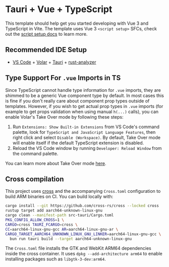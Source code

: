 # Tauri + Vue + TypeScript

This template should help get you started developing with Vue 3 and TypeScript in Vite. The template uses Vue 3 `<script setup>` SFCs, check out the [script setup docs](https://v3.vuejs.org/api/sfc-script-setup.html#sfc-script-setup) to learn more.

## Recommended IDE Setup

- [VS Code](https://code.visualstudio.com/) + [Volar](https://marketplace.visualstudio.com/items?itemName=Vue.volar) + [Tauri](https://marketplace.visualstudio.com/items?itemName=tauri-apps.tauri-vscode) + [rust-analyzer](https://marketplace.visualstudio.com/items?itemName=rust-lang.rust-analyzer)

## Type Support For `.vue` Imports in TS

Since TypeScript cannot handle type information for `.vue` imports, they are shimmed to be a generic Vue component type by default. In most cases this is fine if you don't really care about component prop types outside of templates. However, if you wish to get actual prop types in `.vue` imports (for example to get props validation when using manual `h(...)` calls), you can enable Volar's Take Over mode by following these steps:

1. Run `Extensions: Show Built-in Extensions` from VS Code's command palette, look for `TypeScript and JavaScript Language Features`, then right click and select `Disable (Workspace)`. By default, Take Over mode will enable itself if the default TypeScript extension is disabled.
2. Reload the VS Code window by running `Developer: Reload Window` from the command palette.

You can learn more about Take Over mode [here](https://github.com/johnsoncodehk/volar/discussions/471).

## Cross compilation

This project uses [cross](https://github.com/cross-rs/cross) and the accompanying `Cross.toml` configuration to build ARM binaries on CI. You can build locally with:

```bash
cargo install --git https://github.com/cross-rs/cross --locked cross
rustup target add aarch64-unknown-linux-gnu
cargo clean --manifest-path src-tauri/Cargo.toml
PKG_CONFIG_ALLOW_CROSS=1 \
CARGO=cross TAURI_FCARGO=cross \
CC=aarch64-linux-gnu-gcc AR=aarch64-linux-gnu-ar \
CARGO_TARGET_AARCH64_UNKNOWN_LINUX_GNU_LINKER=aarch64-linux-gnu-gcc \
  bun run tauri build --target aarch64-unknown-linux-gnu
```

The `Cross.toml` file installs the GTK and WebKit ARM64 dependencies inside the
cross container. It uses `dpkg --add-architecture arm64` to enable installing
packages such as `libgtk-3-dev:arm64`.
